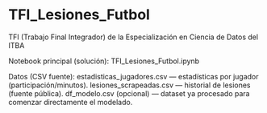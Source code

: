 # TFI_Lesiones_Futbol
TFI (Trabajo Final Integrador) de la Especialización en Ciencia de Datos del ITBA

Notebook principal (solución):
TFI_Lesiones_Futbol.ipynb

Datos (CSV fuente):
estadisticas_jugadores.csv — estadísticas por jugador (participación/minutos).
lesiones_scrapeadas.csv — historial de lesiones (fuente pública).
df_modelo.csv (opcional) — dataset ya procesado para comenzar directamente el modelado.

